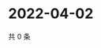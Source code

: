 # 2022-04-02

共 0 条

<!-- BEGIN WEIBO -->
<!-- 最后更新时间 Sat Apr 02 2022 11:18:50 GMT+0800 (China Standard Time) -->

<!-- END WEIBO -->
